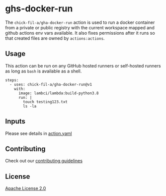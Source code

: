 # ghs-docker-run
The `chick-fil-a/gha-docker-run` action is used to run a docker container from a private or public registry with the current workspace mapped and github actions env vars available. It also fixes permissions after it runs so that created files are owned by `actions:actions`.

## Usage

This action can be run on any GitHub hosted runners or self-hosted runners as long as `bash` is available as a shell.

```
steps:
  - uses: chick-fil-a/gha-docker-run@v1
    with: 
      image: lambci/lambda:build-python3.8
      run: |
        touch testing123.txt
        ls -la
```

## Inputs

Please see details in [action.yaml](action.yml)

## Contributing

Check out our [contributing guidelines](CONTRIBUTING.md)

## License

[Apache License 2.0](LICENSE)
